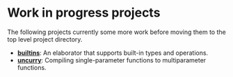 # Work in progress projects

The following projects currently some more work before moving them to the top
level project directory.

- [**builtins**](./builtins/):
  An elaborator that supports built-in types and operations.
- [**uncurry**](./uncurry/):
  Compiling single-parameter functions to multiparameter functions.
